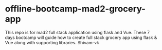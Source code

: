 # offline-bootcamp-mad2-grocery-app
This repo is for mad2 full stack application using flask and Vue. These 7 days bootcamp will guide how to create full stack grocery app using flask &amp; Vue along with supporting libraries.
Shivam-vk